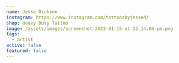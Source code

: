 ```yaml
---
name: Jesse Dickson
instagram: https://www.instagram.com/tattoosbyjessed/
shop: Heavy Duty Tattoo
image: /assets/images/screenshot-2023-01-15-at-12.14.04-pm.png
tags:
  - artist
active: false
featured: false
---
```

